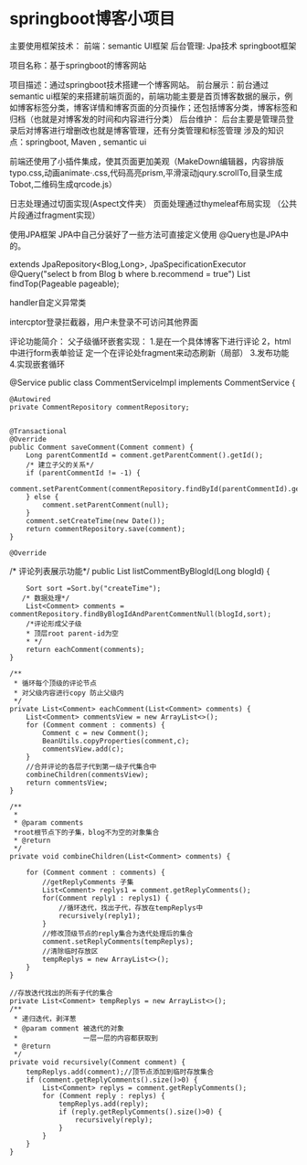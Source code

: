 # springboot博客小项目
 
主要使用框架技术：
前端：semantic UI框架
后台管理: Jpa技术 springboot框架

项目名称：基于springboot的博客网站

项目描述：通过springboot技术搭建一个博客网站。
前台展示：前台通过 semantic ui框架的来搭建前端页面的，前端功能主要是首页博客数据的展示，例如博客标签分类，博客详情和博客页面的分页操作；还包括博客分类，博客标签和归档（也就是对博客发的时间和内容进行分类）
 后台维护： 后台主要是管理员登录后对博客进行增删改也就是博客管理，还有分类管理和标签管理
涉及的知识点：springboot, Maven , semantic ui

前端还使用了小插件集成，使其页面更加美观（MakeDown编辑器，内容排版typo.css,动画animate·.css,代码高亮prism,平滑滚动jqury.scrollTo,目录生成Tobot,二维码生成qrcode.js）

日志处理通过切面实现(Aspect文件夹）
页面处理通过thymeleaf布局实现 （公共片段通过fragment实现）

使用JPA框架 JPA中自己分装好了一些方法可直接定义使用  @Query也是JPA中的。

extends JpaRepository<Blog,Long>, JpaSpecificationExecutor<Blog>
 @Query("select b from Blog b where b.recommend = true")
    List<Blog> findTop(Pageable pageable);
 
 
 handler自定义异常类
 
 intercptor登录拦截器，用户未登录不可访问其他界面
 
 评论功能简介：
 父子级循环嵌套实现：
 1.是在一个具体博客下进行评论
 2，html中进行form表单验证  定一个在评论处fragment来动态刷新（局部）
 3.发布功能
 4.实现嵌套循环
 
@Service
public class CommentServiceImpl implements CommentService {

    @Autowired
    private CommentRepository commentRepository;


    @Transactional
    @Override
    public Comment saveComment(Comment comment) {
        Long parentCommentId = comment.getParentComment().getId();
        /* 建立子父的关系*/
        if (parentCommentId != -1) {
            comment.setParentComment(commentRepository.findById(parentCommentId).get());
        } else {
            comment.setParentComment(null);
        }
        comment.setCreateTime(new Date());
        return commentRepository.save(comment);
    }

    @Override
   /* 评论列表展示功能*/
    public List<Comment> listCommentByBlogId(Long blogId) {

        Sort sort =Sort.by("createTime");
       /* 数据处理*/
        List<Comment> comments = commentRepository.findByBlogIdAndParentCommentNull(blogId,sort);
        /*评论形成父子级
        * 顶层root parent-id为空
        * */
        return eachComment(comments);
    }

    /**
     * 循环每个顶级的评论节点
     * 对父级内容进行copy 防止父级内
     */
    private List<Comment> eachComment(List<Comment> comments) {
        List<Comment> commentsView = new ArrayList<>();
        for (Comment comment : comments) {
            Comment c = new Comment();
            BeanUtils.copyProperties(comment,c);
            commentsView.add(c);
        }
        //合并评论的各层子代到第一级子代集合中
        combineChildren(commentsView);
        return commentsView;
    }

    /**
     *
     * @param comments
     *root根节点下的子集，blog不为空的对象集合
     * @return
     */
    private void combineChildren(List<Comment> comments) {

        for (Comment comment : comments) {
            //getReplyComments 子集
            List<Comment> replys1 = comment.getReplyComments();
            for(Comment reply1 : replys1) {
                //循环迭代，找出子代，存放在tempReplys中
                recursively(reply1);
            }
            //修改顶级节点的reply集合为迭代处理后的集合
            comment.setReplyComments(tempReplys);
            //清除临时存放区
            tempReplys = new ArrayList<>();
        }
    }

    //存放迭代找出的所有子代的集合
    private List<Comment> tempReplys = new ArrayList<>();
    /**
     * 递归迭代，剥洋葱
     * @param comment 被迭代的对象
     *                一层一层的内容都获取到
     * @return
     */
    private void recursively(Comment comment) {
        tempReplys.add(comment);//顶节点添加到临时存放集合
        if (comment.getReplyComments().size()>0) {
            List<Comment> replys = comment.getReplyComments();
            for (Comment reply : replys) {
                tempReplys.add(reply);
                if (reply.getReplyComments().size()>0) {
                    recursively(reply);
                }
            }
        }
    }
